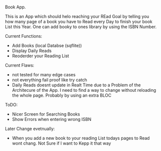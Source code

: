 Book App.

This is an App which should helo reaching your REad Goal by telling you how many page of a book you have to Read every Day to finish your book List this Year.
One can add booky to ones library by using the ISBN Number.

Current Functions:
- Add Books (local Databse (sqflite))
- Display Daily Reads
- Reoderder your Reading List

Current Flaws:
- not tested for many edge cases
- not everything fail proof like try catch
- Daily Reads doesnt update in Realt Time due to a Problem of the Architecure of the App. I need to find a way to change without reloading 
  the whole page. Probably by using an extra BLOC
  
ToDO:
- Nicer Screen for Searching Books
- Show Errors when entering wrong ISBN

Later Change evetnually:
- When you add a new book to your reading List todays pages to Read wont chang. Not Sure if I want to Kepp it that way
